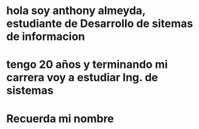 # hola soy anthony almeyda, estudiante de Desarrollo de sitemas de informacion
# tengo 20 años y terminando mi carrera voy a estudiar Ing. de sistemas
# Recuerda mi nombre
